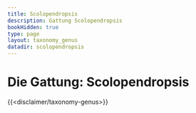 ```yaml
---
title: Scolopendropsis
description: Gattung Scolopendropsis
bookHidden: true
type: page
layout: taxonomy_genus
datadir: scolopendropsis
---
```


# Die Gattung: Scolopendropsis
{{<disclaimer/taxonomy-genus>}}